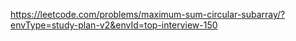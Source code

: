 https://leetcode.com/problems/maximum-sum-circular-subarray/?envType=study-plan-v2&envId=top-interview-150

